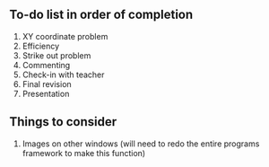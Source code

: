 To-do list in order of completion
-

1. XY coordinate problem
2. Efficiency
3. Strike out problem
4. Commenting
5. Check-in with teacher
6. Final revision
7. Presentation

Things to consider
-
1. Images on other windows (will need to redo the entire programs framework to make this function)
